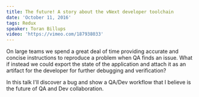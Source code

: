 ```yaml
---
title: The future! A story about the vNext developer toolchain
date: 'October 11, 2016'
tags: Redux
speaker: Toran Billups
video: 'https://vimeo.com/187938033'
---
```


On large teams we spend a great deal of time providing accurate and concise
instructions to reproduce a problem when QA finds an issue. What if instead we
could export the state of the application and attach it as an artifact for the
developer for further debugging and verification?

In this talk I'll discover a bug and show a QA/Dev workflow that I believe is
the future of QA and Dev collaboration.
